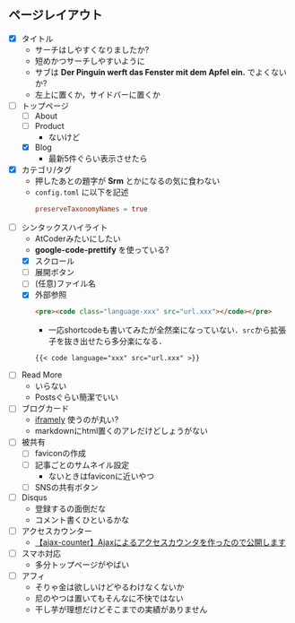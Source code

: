 ## ページレイアウト
- [x] タイトル
    - サーチはしやすくなりましたか?
    - 短めかつサーチしやすいように
    - サブは **Der Pinguin werft das Fenster mit dem Apfel ein.** でよくないか?
    - 左上に置くか，サイドバーに置くか
- [ ] トップページ
    - [ ] About
    - [ ] Product
        - ないけど
    - [x] Blog
        - 最新5件ぐらい表示させたら
- [x] カテゴリ/タグ
    - 押したあとの題字が **Srm** とかになるの気に食わない
    - `config.toml` に以下を記述
        ```toml
        preserveTaxonomyNames = true
        ```
- [ ] シンタックスハイライト
    - AtCoderみたいにしたい
    - **google-code-prettify** を使っている?
    - [x] スクロール
    - [ ] 展開ボタン
    - [ ] (任意)ファイル名
    - [x] 外部参照
        ```html
        <pre><code class="language-xxx" src="url.xxx"></code></pre>
        ```
        - 一応shortcodeも書いてみたが全然楽になっていない．`src`から拡張子を抜き出せたら多分楽になる．
        ```
        {{< code language="xxx" src="url.xxx" >}}
        ```
- [ ] Read More
    - いらない
    - Postsぐらい簡潔でいい
- [ ] ブログカード
    - [iframely](https://iframely.com/) 使うのが丸い?
    - markdownにhtml置くのアレだけどしょうがない
- [ ] 被共有
    - [ ] faviconの作成
    - [ ] 記事ごとのサムネイル設定
        - ないときはfaviconに近いやつ
    - [ ] SNSの共有ボタン
- [ ] Disqus
    - 登録するの面倒だな
    - コメント書くひといるかな
- [ ] アクセスカウンター
    - [【ajax-counter】Ajaxによるアクセスカウンタを作ったので公開します](https://shirokai.hatenablog.com/entry/ajax-counter)
- [ ] スマホ対応
    - 多分トップページがやばい
- [ ] アフィ
    - そりゃ金は欲しいけどやるわけなくないか
    - 尼のやつは置いてもそんなに不快ではない
    - 干し芋が理想だけどそこまでの実績がありません
